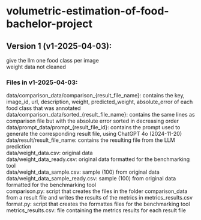 # volumetric-estimation-of-food-bachelor-project

## Version 1 (v1-2025-04-03):  
give the llm one food class per image  
weight data not cleaned  

### Files in v1-2025-04-03:  
data/comparison_data/comparison_{result_file_name}: contains the key, image_id, url, description, weight, predicted_weight, absolute_error of each food class that was annotated  
data/comparison_data/sorted_{result_file_name}: contains the same lines as comparison file but with the absolute error sorted in decreasing order  
data/prompt_data/prompt_{result_file_id}: contains the prompt used to generate the corresponding result file, using ChatGPT 4o (2024-11-20)  
data/result/result_file_name: contains the resulting file from the LLM prediction  
data/weight_data.csv: original data  
data/weight_data_ready.csv: original data formatted for the benchmarking tool  
data/weight_data_sample.csv: sample (100) from original data  
data/weight_data_sample_ready.csv: sample (100) from original data formatted for the benchmarking tool  
comparison.py: script that creates the files in the folder comparison_data from a result file and writes the results of the metrics in metrics_results.csv  
format.py: script that creates the formattes files for the benchmarking tool  
metrics_results.csv: file containing the metrics results for each result file  
